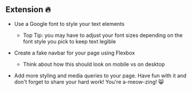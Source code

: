
## Extension 🔥

* Use a Google font to style your text elements
    - Top Tip: you may have to adjust your font sizes depending on the font style you pick to keep text legible

* Create a fake navbar for your page using Flexbox
    - Think about how this should look on mobile vs on desktop

* Add more styling and media queries to your page. Have fun with it and don't forget to share your hard work! You're a-meow-zing! 😸

